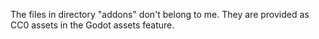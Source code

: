 The files in directory "addons" don't belong to me. They are provided as CC0 assets in the Godot assets feature.